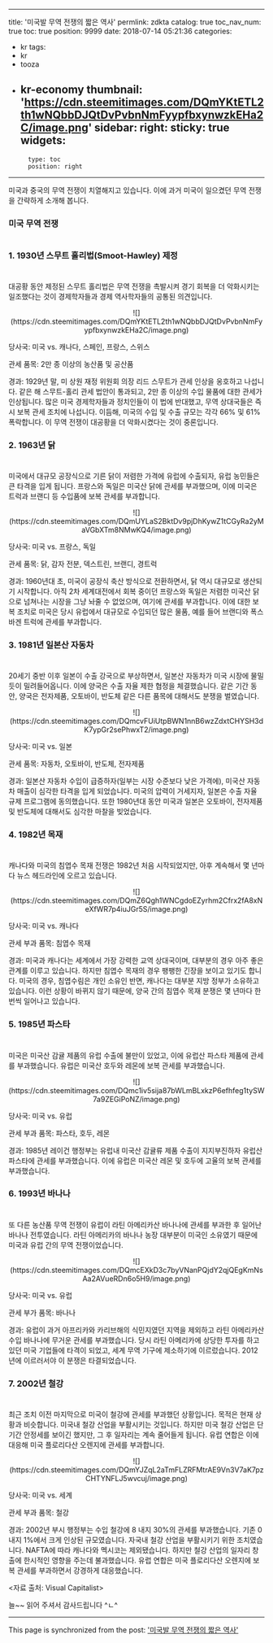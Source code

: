 
---
title: '미국발 무역 전쟁의 짧은 역사'
permlink: zdkta
catalog: true
toc_nav_num: true
toc: true
position: 9999
date: 2018-07-14 05:21:36
categories:
- kr
tags:
- kr
- tooza
- kr-economy
thumbnail: 'https://cdn.steemitimages.com/DQmYKtETL2th1wNQbbDJQtDvPvbnNmFyypfbxynwzkEHa2C/image.png'
sidebar:
    right:
        sticky: true
widgets:
    -
        type: toc
        position: right
---


미국과 중국의 무역 전쟁이 치열해지고 있습니다. 이에 과거 미국이 일으켰던 무역 전쟁을 간략하게 소개해 봅니다. 

### 미국 무역 전쟁
#

### 1. 1930년 스무트 홀리법(Smoot-Hawley) 제정
#

대공황 동안 제정된 스무트 홀리법은 무역 전쟁을 촉발시켜 경기 회복을 더 악화시키는 일조했다는 것이 경제학자들과 경제 역사학자들의 공통된 의견입니다.

<center>
![](https://cdn.steemitimages.com/DQmYKtETL2th1wNQbbDJQtDvPvbnNmFyypfbxynwzkEHa2C/image.png)
</center>

당사국: 미국 vs. 캐나다, 스페인, 프랑스, 스위스

관세 품목: 2만 종 이상의 농산품 및 공산품

경과: 1929년 말, 미 상원 재정 위원회 의장 리드 스무트가 관세 인상을 옹호하고 나섭니다. 같은 해 스무트-홀리 관세 법안이 통과되고, 2만 종 이상의 수입 물품에 대한 관세가 인상됩니다. 많은 미국 경제학자들과 정치인들이 이 법에 반대했고, 무역 상대국들은 즉시 보복 관세 조치에 나섭니다. 이듬해, 미국의 수입 및 수출 규모는 각각 66% 및 61% 폭락합니다. 이 무역 전쟁이 대공황을 더 악화시켰다는 것이 중론입니다.

### 2. 1963년 닭
#
미국에서 대규모 공장식으로 기른 닭이 저렴한 가격에 유럽에 수출되자, 유럽 농민들은 큰 타격을 입게 됩니다. 프랑스와 독일은 미국산 닭에 관세를 부과했으며, 이에 미국은 트럭과 브랜디 등 수입품에 보복 관세를 부과합니다.

<center>
![](https://cdn.steemitimages.com/DQmUYLaS2BktDv9pjDhKywZ1tCGyRa2yMaVGbXTm8NMwKQ4/image.png)
</center>

당사국: 미국 vs. 프랑스, 독일

관세 품목: 닭, 감자 전분, 덱스트린, 브랜디, 경트럭

경과: 1960년대 초, 미국이 공장식 축산 방식으로 전환하면서, 닭 역시 대규모로 생산되기 시작합니다. 아직 2차 세계대전에서 회복 중이던 프랑스와 독일은 저렴한 미국산 닭으로 넘쳐나는 시장을 그냥 놔줄 수 없었으며, 여기에 관세를 부과합니다. 이에 대한 보복 조치로 미국은 당시 유럽에서 대규모로 수입되던 많은 물품, 예를 들어 브랜디와 폭스바겐 트럭에 관세를 부과합니다.  

### 3. 1981년 일본산 자동차
#
20세기 중반 이후 일본이 수출 강국으로 부상하면서, 일본산 자동차가 미국 시장에 물밀듯이 밀려들어옵니다. 이에 양국은 수출 자율 제한 협정을 체결했습니다. 같은 기간 동안, 양국은 전자제품, 오토바이, 반도체 같은 다른 품목에 대해서도 분쟁을 벌였습니다.

<center>
![](https://cdn.steemitimages.com/DQmcvFUiUtpBWN1nnB6wzZdxtCHYSH3dK7ypGr2sePhwxT2/image.png)
</center>

당사국: 미국 vs. 일본

관세 품목: 자동차, 오토바이, 반도체, 전자제품

경과: 일본산 자동차 수입이 급증하자(일부는 시장 수준보다 낮은 가격에), 미국산 자동차 매출이 심각한 타격을 입게 되었습니다. 미국의 압력이 거세지자, 일본은 수출 자율 규제 프로그램에 동의했습니다. 또한 1980년대 동안 미국과 일본은 오토바이, 전자제품 및 반도체에 대해서도 심각한 마찰을 빚었습니다. 

### 4. 1982년 목재
#
캐나다와 미국의 침엽수 목재 전쟁은 1982년 처음 시작되었지만, 아후 계속해서 몇 년마다 뉴스 헤드라인에 오르고 있습니다. 

<center>
![](https://cdn.steemitimages.com/DQmZ6Qgh1WNCgdoEZyrhm2Cfrx2fA8xNeXfWR7p4iuJGr5S/image.png)
</center>

당사국: 미국 vs. 캐나다

관세 부과 품목: 침엽수 목재

경과: 미국과 캐나다는 세계에서 가장 강력한 교역 상대국이며, 대부분의 경우 아주 좋은 관계를 이루고 있습니다. 하지만 침엽수 목재의 경우 팽팽한 긴장을 보이고 있기도 합니다. 미국의 경우, 침엽수림은 개인 소유인 반면, 캐나다는 대부분 지방 정부가 소유하고 있습니다. 이런 상황이 바뀌지 않기 때문에, 양국 간의 침엽수 목재 분쟁은 몇 년마다 한 번씩 일어나고 있습니다.   

### 5. 1985년 파스타
#
미국은 미국산 감귤 제품의 유럽 수출에 불만이 있었고, 이에 유럽산 파스타 제품에 관세를 부과했습니다. 유럽은 미국산 호두와 레몬에 보복 관세를 부과했습니다.

<center>
![](https://cdn.steemitimages.com/DQmc1iv5sija87bWLmBLxkzP6efhfeg1tySW7a9ZEGiPoNZ/image.png)
</center>

당사국: 미국 vs. 유럽

관세 부과 품목: 파스타, 호두, 레몬

경과: 1985년 레이건 행정부는 유럽내 미국산 감귤류 제품 수출이 지지부진하자 유럽산 파스타에 관세를 부과했습니다. 이에 유럽은 미국산 레몬 및 호두에 고율의 보복 관세를 부과했습니다.

### 6. 1993년 바나나
#
또 다른 농산품 무역 전쟁이 유럽이 라틴 아메리카산 바나나에 관세를 부과한 후 일어난 바나나 전투였습니다. 라틴 아메리카의 바나나 농장 대부분이 미국인 소유였기 때문에 미국과 유럽 간의 무역 전쟁이었습니다. 

<center>
![](https://cdn.steemitimages.com/DQmcEXkD3c7byVNanPQjdY2qjQEgKmNsAa2AVueRDn6o5H9/image.png)
</center>

당사국: 미국 vs. 유럽

관세 부가 품목: 바나나

경과: 유럽이 과거 아프리카와 카리브해의 식민지였던 지역을 제외하고 라틴 아메리카산 수입 바나나에 무거운 관세를 부과했습니다. 당시 라틴 아메리카에 상당한 투자를 하고 있던 미국 기업들에 타격이 되었고, 세계 무역 기구에 제소하기에 이르렀습니다. 2012년에 이르러서야 이 분쟁은 타결되었습니다. 

### 7. 2002년 철강
#
최근 조치 이전 마지막으로 미국이 철강에 관세를 부과했던 상황입니다.  목적은 현재 상황과 비슷합니다. 미국내 철강 산업을 부활시키는 것입니다. 하지만 미국 철강 산업은 단기간 안정세를 보이긴 했지만, 그 후 일자리는 계속 줄어들게 됩니다. 유럽 연합은 이에 대응해 미국 플로리다산 오렌지에 관세를 부과합니다.

<center>
![](https://cdn.steemitimages.com/DQmYJZqL2aTmFLZRFMtrAE9Vn3V7aK7pzCHTYNFLJ5wvcuj/image.png)
</center>

당사국: 미국 vs. 세계

관세 부과 품목: 철강

경과: 2002년 부시 행정부는 수입 철강에 8 내지 30%의 관세를 부과했습니다. 기존 0 내지 1%에서 크게 인상된 규모였습니다. 자국내 철강 산업을 부활시키기 위한 조치였습니다. NAFTA에 따라 캐나다와 멕시코는 제외됐습니다. 하지만 철강 산업의 일자리 창출에 한시적인 영향을 주는데 불과했습니다. 유럽 연합은 미국 플로리다산 오렌지에 보복 관세를 부과하면서 강경하게 대응했습니다.
 
<자료 출처: Visual Capitalist>

늘~~ 읽어 주셔서 감사드립니다 ^ㄴ^

- - -

This page is synchronized from the post: ['미국발 무역 전쟁의 짧은 역사'](https://steemit.com/@pius.pius/zdkta)
